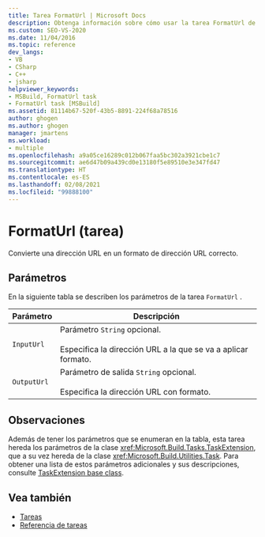 ```yaml
---
title: Tarea FormatUrl | Microsoft Docs
description: Obtenga información sobre cómo usar la tarea FormatUrl de MSBuild para convertir una dirección URL de entrada en un formato de dirección URL de salida correcto.
ms.custom: SEO-VS-2020
ms.date: 11/04/2016
ms.topic: reference
dev_langs:
- VB
- CSharp
- C++
- jsharp
helpviewer_keywords:
- MSBuild, FormatUrl task
- FormatUrl task [MSBuild]
ms.assetid: 81114b67-520f-43b5-8891-224f68a78516
author: ghogen
ms.author: ghogen
manager: jmartens
ms.workload:
- multiple
ms.openlocfilehash: a9a05ce16289c012b067faa5bc302a3921cbe1c7
ms.sourcegitcommit: ae6d47b09a439cd0e13180f5e89510e3e347fd47
ms.translationtype: HT
ms.contentlocale: es-ES
ms.lasthandoff: 02/08/2021
ms.locfileid: "99888100"
---
```

# <a name="formaturl-task"></a>FormatUrl (tarea)

Convierte una dirección URL en un formato de dirección URL correcto.

## <a name="parameters"></a>Parámetros

 En la siguiente tabla se describen los parámetros de la tarea `FormatUrl` .

|Parámetro|Descripción|
|---------------|-----------------|
|`InputUrl`|Parámetro `String` opcional.<br /><br /> Especifica la dirección URL a la que se va a aplicar formato.|
|`OutputUrl`|Parámetro de salida `String` opcional.<br /><br /> Especifica la dirección URL con formato.|

## <a name="remarks"></a>Observaciones

 Además de tener los parámetros que se enumeran en la tabla, esta tarea hereda los parámetros de la clase <xref:Microsoft.Build.Tasks.TaskExtension>, que a su vez hereda de la clase <xref:Microsoft.Build.Utilities.Task>. Para obtener una lista de estos parámetros adicionales y sus descripciones, consulte [TaskExtension base class](../msbuild/taskextension-base-class.md).

## <a name="see-also"></a>Vea también

- [Tareas](../msbuild/msbuild-tasks.md)
- [Referencia de tareas](../msbuild/msbuild-task-reference.md)